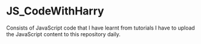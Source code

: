 # JS_CodeWithHarry
Consists of JavaScript code that I have learnt from tutorials
I have to upload the JavaScript content to this repository daily.
